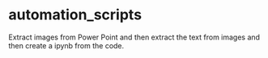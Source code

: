 # automation_scripts
Extract images from Power Point and then extract the text from images and then create a ipynb from the code.
